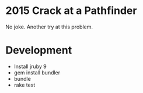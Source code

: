 # 2015 Crack at a Pathfinder

No joke.  Another try at this problem.

# Development

* Install jruby 9
* gem install bundler
* bundle
* rake test
